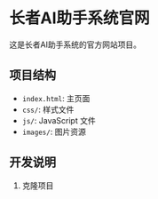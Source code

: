 # 长者AI助手系统官网

这是长者AI助手系统的官方网站项目。

## 项目结构

- `index.html`: 主页面
- `css/`: 样式文件
- `js/`: JavaScript 文件
- `images/`: 图片资源

## 开发说明

1. 克隆项目